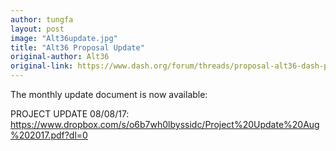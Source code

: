 ```yaml
---
author: tungfa
layout: post
image: "Alt36update.jpg"
title: "Alt36 Proposal Update"
original-author: Alt36
original-link: https://www.dash.org/forum/threads/proposal-alt36-dash-payment-platform-3-updates-included.14571/#post-135416
---
```


The monthly update document is now available: 

PROJECT UPDATE 08/08/17:
<https://www.dropbox.com/s/o6b7wh0lbyssidc/Project%20Update%20Aug%202017.pdf?dl=0>
